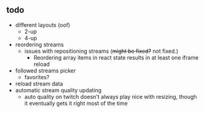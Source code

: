 ## todo

* different layouts (oof)
  * 2-up
  * 4-up
* reordering streams
  * issues with repositioning streams (~~might be fixed?~~ not fixed.)
    * Reordering array items in react state results in at least one iframe reload
* followed streams picker
    * favorites?
* reload stream data
* automatic stream quality updating
  * auto quality on twitch doesn't always play nice with resizing, though it eventually gets it right most of the time
